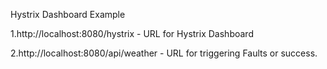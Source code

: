 Hystrix Dashboard Example

1.http://localhost:8080/hystrix - URL for Hystrix Dashboard

2.http://localhost:8080/api/weather - URL for triggering Faults or success.